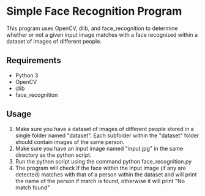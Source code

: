 # Simple Face Recognition Program
This program uses OpenCV, dlib, and face_recognition to determine whether or not a given input image matches with a face recognized within a dataset of images of different people.

## Requirements
* Python 3
* OpenCV
* dlib
* face_recognition

## Usage
1. Make sure you have a dataset of images of different people stored in a single folder named "dataset". Each subfolder within the "dataset" folder should contain images of the same person.
2. Make sure you have an input image named "input.jpg" in the same directory as the python script.
3. Run the python script using the command python face_recognition.py
4. The program will check if the face within the input image (if any are detected) matches with that of a person within the dataset and will print the name of the person if match is found, otherwise it will print "No match found"

